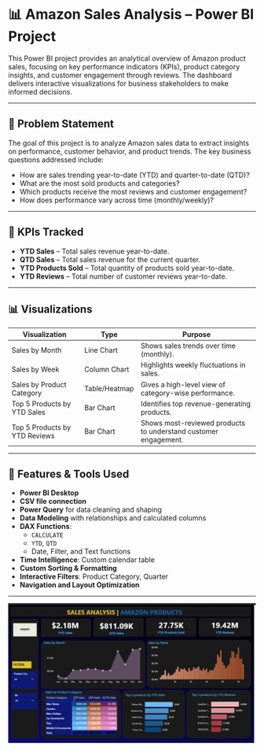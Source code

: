 # 📊 Amazon Sales Analysis – Power BI Project

This Power BI project provides an analytical overview of Amazon product sales, focusing on key performance indicators (KPIs), product category insights, and customer engagement through reviews. The dashboard delivers interactive visualizations for business stakeholders to make informed decisions.

---

## 🧩 Problem Statement

The goal of this project is to analyze Amazon sales data to extract insights on performance, customer behavior, and product trends. The key business questions addressed include:

- How are sales trending year-to-date (YTD) and quarter-to-date (QTD)?
- What are the most sold products and categories?
- Which products receive the most reviews and customer engagement?
- How does performance vary across time (monthly/weekly)?

---

## 📌 KPIs Tracked

- **YTD Sales** – Total sales revenue year-to-date.
- **QTD Sales** – Total sales revenue for the current quarter.
- **YTD Products Sold** – Total quantity of products sold year-to-date.
- **YTD Reviews** – Total number of customer reviews year-to-date.

---

## 📊 Visualizations

| Visualization                     | Type           | Purpose                                                                 |
|----------------------------------|----------------|-------------------------------------------------------------------------|
| Sales by Month                   | Line Chart     | Shows sales trends over time (monthly).                                |
| Sales by Week                    | Column Chart   | Highlights weekly fluctuations in sales.                               |
| Sales by Product Category        | Table/Heatmap  | Gives a high-level view of category-wise performance.                  |
| Top 5 Products by YTD Sales      | Bar Chart      | Identifies top revenue-generating products.                            |
| Top 5 Products by YTD Reviews    | Bar Chart      | Shows most-reviewed products to understand customer engagement.        |

---

## 🔧 Features & Tools Used

- **Power BI Desktop**
- **CSV file connection**
- **Power Query** for data cleaning and shaping
- **Data Modeling** with relationships and calculated columns
- **DAX Functions**:
  - `CALCULATE`
  - `YTD`, `QTD`
  - Date, Filter, and Text functions
- **Time Intelligence**: Custom calendar table
- **Custom Sorting & Formatting**
- **Interactive Filters**: Product Category, Quarter
- **Navigation and Layout Optimization**

---

![Project Preview](Amazon_Product_Analysis_Pic.png)


